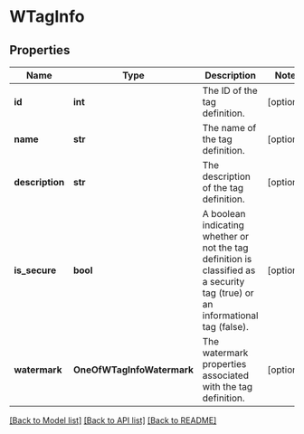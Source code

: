 # WTagInfo

## Properties
Name | Type | Description | Notes
------------ | ------------- | ------------- | -------------
**id** | **int** | The ID of the tag definition. | [optional] 
**name** | **str** | The name of the tag definition. | [optional] 
**description** | **str** | The description of the tag definition. | [optional] 
**is_secure** | **bool** | A boolean indicating whether or not the tag definition is classified as a security tag (true) or an informational tag (false). | [optional] 
**watermark** | **OneOfWTagInfoWatermark** | The watermark properties associated with the tag definition. | [optional] 

[[Back to Model list]](../README.md#documentation-for-models) [[Back to API list]](../README.md#documentation-for-api-endpoints) [[Back to README]](../README.md)


